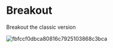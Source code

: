 # Breakout

Breakout the classic version 

![fbfccf0dbca80816c7925103868c3bca](https://github.com/DarkStarStrix/Breakout/assets/108637439/0758b563-5a5f-4f60-943f-6206bdaedd86)

